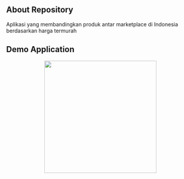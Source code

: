 ## About Repository
Aplikasi yang membandingkan produk antar marketplace di Indonesia berdasarkan harga termurah

## Demo Application
<p align="center">
  <img src="https://doc-0c-20-docs.googleusercontent.com/docs/securesc/9pjjdbc1m4nna798mtn3oha6ft5fb9e9/l5jk1nijog6acvtkn07i9rmkl8rec3ur/1578398400000/01815026041129167784/01815026041129167784/1JmpTi1_E5VgKBg1TMCvtQeN-g1fkJWzP?e=view&authuser=0&nonce=bk41qu9ekir9o&user=01815026041129167784&hash=1jvgngc3e458p8gc6ina1cdq5uhlepv4" width="300">
</p>
